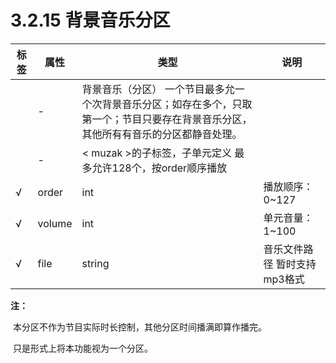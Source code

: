 # 3.2.15    背景音乐分区

| 标签    | 属性   | 类型                                                         | 说明                          |
| ------- | ------ | ------------------------------------------------------------ | ----------------------------- |
| <muzak> | -      | 背景音乐（分区）  一个节目最多允一个次背景音乐分区；如存在多个，只取第一个；节目只要存在背景音乐分区，其他所有有音乐的分区都静音处理。 |                               |
| <unit>  | -      | <  muzak >的子标签，子单元定义  最多允许128个，按order顺序播放 |                               |
| √       | order  | int                                                          | 播放顺序：0~127               |
| √       | volume | int                                                          | 单元音量：1~100               |
| √       | file   | string                                                       | 音乐文件路径  暂时支持mp3格式 |

**注：**

​	本分区不作为节目实际时长控制，其他分区时间播满即算作播完。

​	只是形式上将本功能视为一个分区。